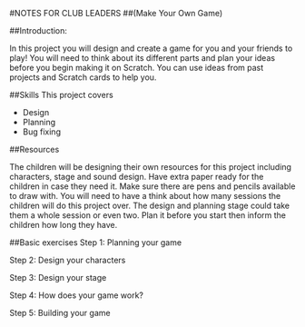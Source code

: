#NOTES FOR CLUB LEADERS
##(Make Your Own Game)##Introduction:In this project you will design and create a game for you and your friendsto play! You will need to think about its different parts and plan your ideas before you begin making it on Scratch. You can use ideas from past projects and Scratch cards to help you.##SkillsThis project covers 
* Design* Planning* Bug fixing##ResourcesThe children will be designing their own resources for this project including characters, stage and sound design. Have extra paper ready for the children in case they need it. Make sure there are pens and pencils available to draw with. You will need to have a think about how many sessions the children will do this project over. The design and planning stage could take them a whole session or even two. Plan it before you start then inform the children how long they have.##Basic exercisesStep 1: Planning your gameStep 2: Design your charactersStep 3: Design your stageStep 4: How does your game work? 
Step 5: Building your game